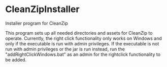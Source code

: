 CleanZipInstaller
=================

Installer program for CleanZip

This program sets up all needed directories and assets for CleanZip to operate. Currently, the right click functionality only works on Windows and only if the executable is run with admin privileges. If the executable is not run with admin privileges or the jar is run instead, run the "addRightClickWindows.bat" as an admin for the rightclick functionality to be added.
